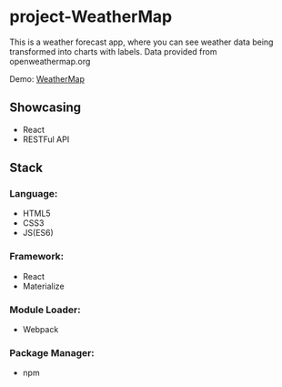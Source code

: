# project-WeatherMap

This is a weather forecast app, where you can see weather data being transformed into charts with labels. Data provided from openweathermap.org

Demo: [WeatherMap](https://dalideli.github.io/project-WeatherMap/)

## Showcasing
- React
- RESTFul API

## Stack

### Language: 
- HTML5
- CSS3
- JS(ES6) 

### Framework: 
- React 
- Materialize 

### Module Loader: 
- Webpack 

### Package Manager: 
- npm